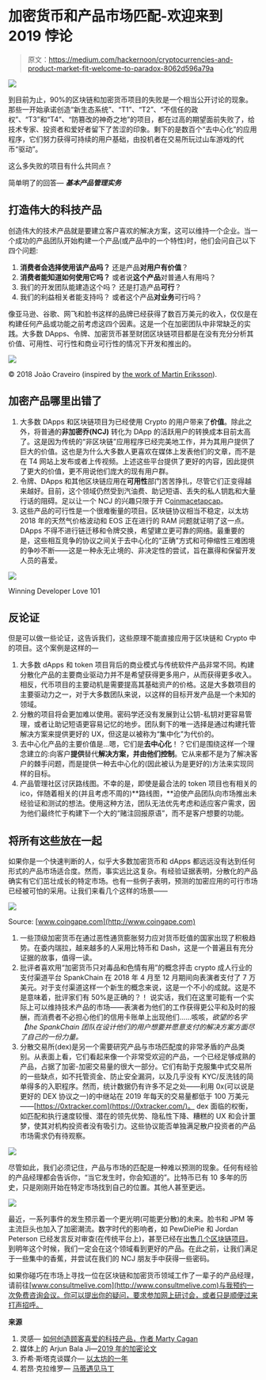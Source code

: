 # 加密货币和产品市场匹配-欢迎来到 2019 悖论

> 原文：<https://medium.com/hackernoon/cryptocurrencies-and-product-market-fit-welcome-to-paradox-8062d596a79a>

![](img/187b2f13e9e413934b38a04fd4697d7d.png)

到目前为止，90%的区块链和加密货币项目的失败是一个相当公开讨论的现象。那些一开始承诺创造“新生态系统”、“T1”、“T2”、“不信任的政权”、“T3”和“T4”、“防篡改的神奇之地”的项目，都在过高的期望面前失败了，给技术专家、投资者和爱好者留下了苦涩的印象。剩下的是数百个“去中心化”的应用程序，它们努力获得可持续的用户基础，由投机者在交易所玩过山车游戏的代币“驱动”。

这么多失败的项目有什么共同点？

简单明了的回答— ***基本产品管理实务***

## **打造伟大的科技产品**

创造伟大的技术产品就是要建立客户喜欢的解决方案，这可以维持一个企业。当一个成功的产品团队开始构建一个产品(或产品中的一个特性)时，他们会问自己以下四个问题:

1.  **消费者会选择使用该产品吗？**
    还是产品**对用户有价值**？
2.  **消费者能知道如何使用它吗？**
    或者说**这个产品**对普通人有用吗？
3.  我们的开发团队能建造这个吗？
    还是打造产品**可行**？
4.  我们的利益相关者能支持吗？
    或者这个产品**对业务**可行吗？

像亚马逊、谷歌、网飞和脸书这样的品牌已经获得了数百万美元的收入，仅仅是在构建任何产品或功能之前考虑这四个因素。这是一个在加密团队中非常缺乏的实践。大多数 DApps、令牌、加密货币甚至财团区块链项目都是在没有充分分析其价值、可用性、可行性和商业可行性的情况下开发和推出的。

![](img/66175966c2683f973a8942a179e1f82c.png)

© 2018 João Craveiro (inspired by [the work of Martin Eriksson](https://www.mindtheproduct.com/2011/10/what-exactly-is-a-product-manager/)).

## **加密产品哪里出错了**

1.  大多数 DApps 和区块链项目为已经使用 Crypto 的用户带来了**价值**。除此之外，将普通的**非加密乔(NCJ)** 转化为 DApp 的活跃用户的转换成本目前太高了。这是因为传统的“非区块链”应用程序已经完美地工作，并为其用户提供了巨大的价值。这也是为什么大多数人更喜欢在媒体上发表他们的文章，而不是在 T4 网站上发布或者上传视频。上述这些平台提供了更好的内容，因此提供了更大的价值，更不用说他们庞大的现有用户群。
2.  令牌、DApps 和其他区块链应用在**可用性**部门苦苦挣扎，尽管它们正变得越来越好。目前，这个领域仍然受到汽油费、助记短语、丢失的私人钥匙和大量行话的阻碍。足以让一个 NCJ 的兴趣只限于开 C[oinmacetapcap](http://www.coinmarketcap.com)。
3.  这些产品的可行性是一个很难衡量的项目。区块链协议相当不稳定，以太坊 2018 年的天然气价格波动和 EOS 正在进行的 RAM 问题就证明了这一点。DApps 不得不进行链迁移和令牌交换，希望建立更可靠的网络。最重要的是，这些相互竞争的协议之间关于去中心化的“正确”方式和可伸缩性三难困境的争吵不断——这是一种永无止境的、非决定性的尝试，旨在赢得和保留开发人员的喜爱。

![](img/be612ea438e8072582a1437dfb6f8618.png)

Winning Developer Love 101

## **反论证**

但是可以做一些论证，这告诉我们，这些原理不能直接应用于区块链和 Crypto 中的项目。这个案例是这样的—

1.  大多数 dApps 和 token 项目背后的商业模式与传统软件产品非常不同。构建分散化产品的主要商业驱动力并不是希望获得更多用户，从而获得更多收入。相反，代币项目的主要动机是需要提高其基础资产的价格。这是大多数项目的主要驱动力之一，对于大多数团队来说，以这样的目标开发产品是一个未知的领域。
2.  分散的项目将会更加难以使用。密码学还没有发展到让公钥-私钥对更容易管理，或者让助记短语更容易记忆的地步。团队剩下的唯一选择是通过构建托管解决方案来提供更好的 UX，但这是以被称为“集中化”为代价的。
3.  去中心化产品的主要价值是…嗯，它们是**去中心化**！？它们是围绕这样一个理念建立的:向客户**提供**替代**解决方案，并由他们控制**。它从来都不是为了解决客户的棘手问题，而是提供一种去中心化的(因此被认为是更好的)方法来实现同样的目标。
4.  产品管理社区讨厌路线图。不幸的是，即使是最合法的 token 项目也有相关的 ico，伴随着相关的(并且考虑不周的)**路线图，**迫使产品团队向市场推出未经验证和测试的想法。使用这种方法，团队无法优先考虑和适应客户需求，因为他们最终忙于构建下一个大的“赌注回报原语”，而不是客户想要的功能。

## **将所有这些放在一起**

如果你是一个快速判断的人，似乎大多数加密货币和 dApps 都远远没有达到任何形式的产品市场适合度。然而，事实远比这复杂。有经验证据表明，分散化的产品确实有它们茁壮成长的特定市场。也有一些例子表明，预测的加密应用的可行市场已经被可怕的采用。让我们来看几个这样的场景——

![](img/248373a0a458b2cfe38de65772166d43.png)

Source: [www.coingape.com](http://www.coingape.com)

1.  一些顶级加密货币在通过恶性通货膨胀努力应对货币贬值的国家出现了积极趋势。在委内瑞拉，越来越多的人采用比特币和 Dash，这是一个普遍且有充分证据的故事，值得一读。
2.  批评者喜欢用“加密货币只对毒品和色情有用”的概念抨击 crypto 成人行业的支付渠道平台 SpankChain 在 2018 年 4 月至 12 月期间向表演者支付了 7 万美元。对于支付渠道这样一个新生的概念来说，这是一个不小的成就。这是不是意味着，批评家们有 50%是正确的？！
    说实话，我们在这里可能有一个实际上可以维持技术产品的市场——表演者为他们的工作获得更公平和及时的报酬，而消费者不必担心他们的信用卡账单上出现他们……咳咳，*欲望的名字【the SpankChain 团队在设计他们的用户想要并愿意支付的解决方案方面尽了自己的一份力量。*
3.  分散交易所(dex)是另一个需要研究产品与市场匹配度的非常矛盾的产品类别。从表面上看，它们看起来像一个非常受欢迎的产品，一个已经足够成熟的产品，占据了加密-加密交易量的很大一部分。它们有助于克服集中式交易所的一些缺点，如不托管资金、防止安全漏洞，以及几乎没有 KYC/反洗钱的简单得多的入职程序。然而，统计数据仍有许多不足之处——利用 0x(可以说是更好的 DEX 协议之一)的中继站在 2019 年每天的交易量都低于 100 万美元——[https://0xtracker.com](https://0xtracker.com/)。
    dex 面临的权衡，如匹配和执行速度较慢、潜在的领先优势、隐私性下降、糟糕的 UX 和会计噩梦，使其对机构投资者没有吸引力。这些协议能否单独满足散户投资者的产品市场需求仍有待观察。

![](img/40427c5574e4d3d765852986bcdafab8.png)

尽管如此，我们必须记住，产品与市场的匹配是一种难以预测的现象。任何有经验的产品经理都会告诉你，“当它发生时，你会知道的”。比特币已有 10 多年的历史，只是刚刚开始在特定市场找到自己的位置。其他人甚至更远。

![](img/c8c01a23e806ecbc019208743d52371b.png)

最近，一系列事件的发生预示着一个更光明(可能更分散)的未来。脸书和 JPM 等主流巨头也加入了加密潮流。数字时代的影响者，如 PewDiePie 和 Jordan Peterson 已经发言反对审查(在传统平台上)，甚至已经在[出售几个区块链项目](https://cointelegraph.com/news/top-subscribed-youtuber-pewdiepie-partners-with-blockchain-livestreaming-platform)。到明年这个时候，我们一定会在这个领域看到更好的产品。在此之前，让我们满足于一些集中的香蕉，并尝试在我们的 NCJ 朋友手中获得一些密码。

如果你碰巧在市场上寻找一位在区块链和加密货币领域工作了一辈子的产品经理，请前往[www.consultmelive.com](http://www.consultmelive.com)与我预约一次免费咨询会议。你可以提出你的疑问，要求参加网上研讨会，或者只是顺便过来打声招呼。

**来源**

1.  灵感— [如何创造顾客喜爱的科技产品，作者 Marty Cagan](https://www.amazon.com/INSPIRED-Create-Tech-Products-Customers-ebook/dp/B077NRB36N/ref=tmm_kin_swatch_0?_encoding=UTF8&qid=1555057683&sr=8-1)
2.  媒体上的 Arjun Bala Ji—[2019 年的加密论文](/@arjunblj/crypto-theses-for-2019-dd20cb7f9895)
3.  乔希·斯塔克谈媒介— [以太坊的一年](/@jjmstark/the-year-in-ethereum-87a17d6f8276)
4.  若昂·克拉维罗— [马蒂遇见马丁](https://joao.cravei.ro/blog/marty-meets-martin/)